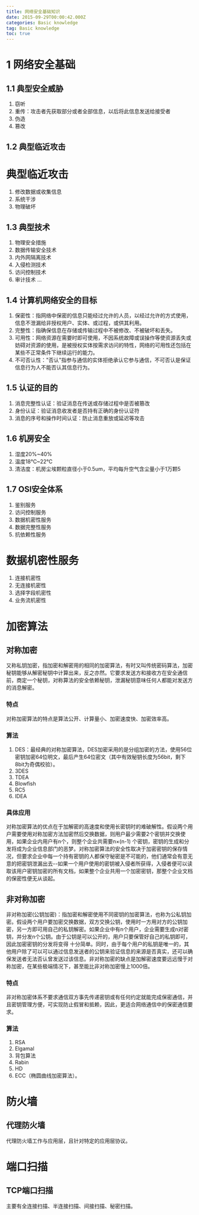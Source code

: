 ```yaml
---
title: 网络安全基础知识
date: 2015-09-29T00:00:42.000Z
categories: Basic knowledge
tag: Basic knowledge
toc: true
---
```


# 1 网络安全基础

## 1.1 典型安全威胁

1.  窃听
2.  重传：攻击者先获取部分或者全部信息，以后将此信息发送给接受者
3.  伪造
4.  篡改

## 1.2 典型临近攻击

# 典型临近攻击

1.  修改数据或收集信息
2.  系统干涉
3.  物理破坏

## 1.3 典型技术

1.  物理安全措施
2.  数据传输安全技术
3.  内外网隔离技术
4.  入侵检测技术
5.  访问控制技术
6.  审计技术 ...

## 1.4 计算机网络安全的目标

1.  保密性：指网络中保密的信息只能经过允许的人员，以经过允许的方式使用，信息不泄漏给非授权用户、实体、或过程，或供其利用。
2.  完整性：指确保信息在存储或传输过程中不被修改、不被破坏和丢失。
3.  可用性：网络资源在需要时即可使用，不因系统故障或误操作等使资源丢失或妨碍对资源的使用，是被授权实体按需求访问的特性，网络的可用性还包括在某些不正常条件下继续运行的能力。
4.  不可否认性："否认"指参与通信的实体拒绝承认它参与通信，不可否认是保证信息行为人不能否认其信息行为。

## 1.5 认证的目的

1.  消息完整性认证：验证消息在传送或存储过程中是否被篡改
2.  身份认证：验证消息收发者是否持有正确的身份认证符
3.  消息的序号和操作时间认证：防止消息重放或延迟等攻击

## 1.6 机房安全

1.  湿度20%~40%
2.  温度18℃~22℃
3.  清洁度：机房尘埃颗粒直径小于0.5um，平均每升空气含尘量小于1万颗5

## 1.7 OSI安全体系

1.  鉴别服务
2.  访问控制服务
3.  数据机密性服务
4.  数据完整性服务
5.  抗依赖性服务

# 数据机密性服务

1.  连接机密性
2.  无连接机密性
3.  选择字段机密性
4.  业务流机密性

# 加密算法

## 对称加密

又称私钥加密，指加密和解密用的相同的加密算法，有时又叫传统密码算法，加密秘钥能够从解密秘钥中计算出来，反之亦然。它要求发送方和接收方在安全通信前，商定一个秘钥，对称算法的安全依赖秘钥，泄漏秘钥意味任何人都能对发送方的消息解密。

### 特点

对称加密算法的特点是算法公开、计算量小、加密速度快、加密效率高。

### 算法

1.  DES：最经典的对称加密算法，DES加密采用的是分组加密的方法，使用56位密钥加密64位明文，最后产生64位密文（其中有效秘钥长度为56bit，剩下8bit为奇偶校验）。
2.  3DES
3.  TDEA
4.  Blowfish
5.  RC5
6.  IDEA

### 具体应用

对称加密算法的优点在于加解密的高速度和使用长密钥时的难破解性。假设两个用户需要使用对称加密方法加密然后交换数据，则用户最少需要2个密钥并交换使用，如果企业内用户有n个，则整个企业共需要n×(n-1) 个密钥，密钥的生成和分发将成为企业信息部门的恶梦。对称加密算法的安全性取决于加密密钥的保存情况，但要求企业中每一个持有密钥的人都保守秘密是不可能的，他们通常会有意无意的把密钥泄漏出去--如果一个用户使用的密钥被入侵者所获得，入侵者便可以读取该用户密钥加密的所有文档，如果整个企业共用一个加密密钥，那整个企业文档的保密性便无从谈起。

## 非对称加密

非对称加密(公钥加密)：指加密和解密使用不同密钥的加密算法，也称为公私钥加密。假设两个用户要加密交换数据，双方交换公钥，使用时一方用对方的公钥加密，另一方即可用自己的私钥解密。如果企业中有n个用户，企业需要生成n对密钥，并分发n个公钥。由于公钥是可以公开的，用户只要保管好自己的私钥即可，因此加密密钥的分发将变得 十分简单。同时，由于每个用户的私钥是唯一的，其他用户除了可以可以通过信息发送者的公钥来验证信息的来源是否真实，还可以确保发送者无法否认曾发送过该信息。非对称加密的缺点是加解密速度要远远慢于对称加密，在某些极端情况下，甚至能比非对称加密慢上1000倍。

### 特点

非对称加密体系不要求通信双方事先传递密钥或有任何约定就能完成保密通信，并且密钥管理方便，可实现防止假冒和抵赖，因此，更适合网络通信中的保密通信要求。

### 算法

1.  RSA
2.  Elgamal
3.  背包算法
4.  Rabin
5.  HD
6.  ECC（椭圆曲线加密算法）。

# 防火墙

## 代理防火墙

代理防火墙工作与应用层，且针对特定的应用层协议。

# 端口扫描

## TCP端口扫描

主要有全连接扫描、半连接扫描、间接扫描、秘密扫描。
